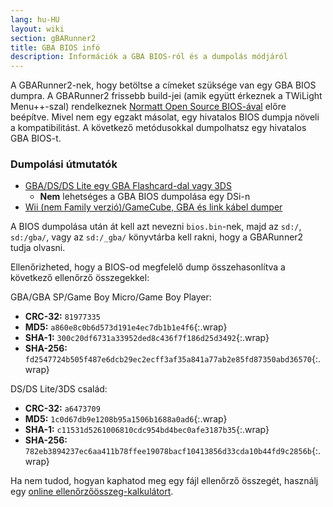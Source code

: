 ```yaml
---
lang: hu-HU
layout: wiki
section: gBARunner2
title: GBA BIOS infó
description: Információk a GBA BIOS-ról és a dumpolás módjáról
---
```


A GBARunner2-nek, hogy betöltse a címeket szüksége van egy GBA BIOS dumpra. A GBARunner2 frissebb build-jei (amik együtt érkeznek a TWiLight Menu++-szal) rendelkeznek [Normatt Open Source BIOS-ával](https://github.com/Normmatt/gba_bios) előre beépítve. Mivel nem egy egzakt másolat, egy hivatalos BIOS dumpja növeli a kompatibilitást. A következő metódusokkal dumpolhatsz egy hivatalos GBA BIOS-t.

### Dumpolási útmutatók

- [GBA/DS/DS Lite egy GBA Flashcard-dal vagy 3DS](https://glazedbelmont.github.io/gbabiosdump/)
   - **Nem** lehetséges a GBA BIOS dumpolása egy DSi-n
- [Wii (nem Family verzió)/GameCube, GBA és link kábel dumper](https://github.com/FIX94/gba-link-cable-dumper)

A BIOS dumpolása után át kell azt nevezni `bios.bin`-nek, majd az `sd:/`, `sd:/gba/`, vagy az `sd:/_gba/` könyvtárba kell rakni, hogy a GBARunner2 tudja olvasni.

Ellenőrizheted, hogy a BIOS-od megfelelő dump összehasonlítva a következő ellenőrző összegekkel:

GBA/GBA SP/Game Boy Micro/Game Boy Player:
- **CRC-32:** `81977335`
- **MD5:** `a860e8c0b6d573d191e4ec7db1b1e4f6`{:.wrap}
- **SHA-1:** `300c20df6731a33952ded8c436f7f186d25d3492`{:.wrap}
- **SHA-256:** `fd2547724b505f487e6dcb29ec2ecff3af35a841a77ab2e85fd87350abd36570`{:.wrap}

DS/DS Lite/3DS család:
- **CRC-32:** `a6473709`
- **MD5:** `1c0d67db9e1208b95a1506b1688a0ad6`{:.wrap}
- **SHA-1:** `c11531d5261006810cdc954bd4bec0afe3187b35`{:.wrap}
- **SHA-256:** `782eb3894237ec6aa411b78ffee19078bacf10413856d33cda10b44fd9c2856b`{:.wrap}

Ha nem tudod, hogyan kaphatod meg egy fájl ellenőrző összegét, használj egy [online ellenőrzőösszeg-kalkulátort](https://emn178.github.io/online-tools/crc32_checksum.html).
